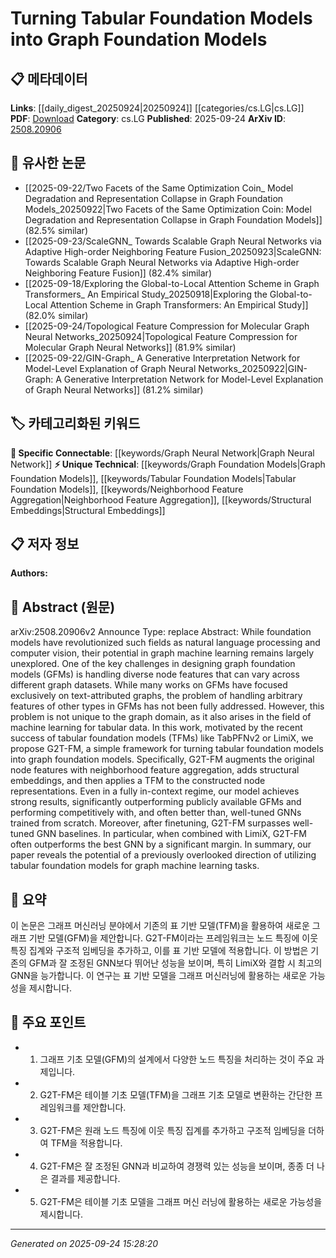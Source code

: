 <!-- KEYWORD_LINKING_METADATA:
{
  "processed_timestamp": "2025-09-24T15:28:20.523064",
  "vocabulary_version": "1.0",
  "selected_keywords": [
    "Graph Foundation Models",
    "Tabular Foundation Models",
    "Graph Neural Network",
    "Neighborhood Feature Aggregation",
    "Structural Embeddings"
  ],
  "rejected_keywords": [],
  "similarity_scores": {
    "Graph Foundation Models": 0.8,
    "Tabular Foundation Models": 0.78,
    "Graph Neural Network": 0.85,
    "Neighborhood Feature Aggregation": 0.72,
    "Structural Embeddings": 0.7
  },
  "extraction_method": "AI_prompt_based",
  "budget_applied": true,
  "candidates_json": {
    "candidates": [
      {
        "surface": "Graph Foundation Models",
        "canonical": "Graph Foundation Models",
        "aliases": [
          "GFMs"
        ],
        "category": "unique_technical",
        "rationale": "Introduces a novel concept in graph machine learning, linking tabular and graph models.",
        "novelty_score": 0.85,
        "connectivity_score": 0.65,
        "specificity_score": 0.9,
        "link_intent_score": 0.8
      },
      {
        "surface": "Tabular Foundation Models",
        "canonical": "Tabular Foundation Models",
        "aliases": [
          "TFMs"
        ],
        "category": "unique_technical",
        "rationale": "Highlights a new application of foundation models in the context of graph learning.",
        "novelty_score": 0.8,
        "connectivity_score": 0.6,
        "specificity_score": 0.85,
        "link_intent_score": 0.78
      },
      {
        "surface": "Graph Neural Networks",
        "canonical": "Graph Neural Network",
        "aliases": [
          "GNNs"
        ],
        "category": "specific_connectable",
        "rationale": "A well-established concept in graph learning, providing strong connectivity.",
        "novelty_score": 0.4,
        "connectivity_score": 0.9,
        "specificity_score": 0.8,
        "link_intent_score": 0.85
      },
      {
        "surface": "Neighborhood Feature Aggregation",
        "canonical": "Neighborhood Feature Aggregation",
        "aliases": [],
        "category": "unique_technical",
        "rationale": "A specific technique used in the proposed framework, relevant for graph data processing.",
        "novelty_score": 0.7,
        "connectivity_score": 0.55,
        "specificity_score": 0.78,
        "link_intent_score": 0.72
      },
      {
        "surface": "Structural Embeddings",
        "canonical": "Structural Embeddings",
        "aliases": [],
        "category": "unique_technical",
        "rationale": "Essential for enhancing node representations in graph models, facilitating deeper insights.",
        "novelty_score": 0.65,
        "connectivity_score": 0.6,
        "specificity_score": 0.75,
        "link_intent_score": 0.7
      }
    ],
    "ban_list_suggestions": [
      "method",
      "experiment",
      "performance"
    ]
  },
  "decisions": [
    {
      "candidate_surface": "Graph Foundation Models",
      "resolved_canonical": "Graph Foundation Models",
      "decision": "linked",
      "scores": {
        "novelty": 0.85,
        "connectivity": 0.65,
        "specificity": 0.9,
        "link_intent": 0.8
      }
    },
    {
      "candidate_surface": "Tabular Foundation Models",
      "resolved_canonical": "Tabular Foundation Models",
      "decision": "linked",
      "scores": {
        "novelty": 0.8,
        "connectivity": 0.6,
        "specificity": 0.85,
        "link_intent": 0.78
      }
    },
    {
      "candidate_surface": "Graph Neural Networks",
      "resolved_canonical": "Graph Neural Network",
      "decision": "linked",
      "scores": {
        "novelty": 0.4,
        "connectivity": 0.9,
        "specificity": 0.8,
        "link_intent": 0.85
      }
    },
    {
      "candidate_surface": "Neighborhood Feature Aggregation",
      "resolved_canonical": "Neighborhood Feature Aggregation",
      "decision": "linked",
      "scores": {
        "novelty": 0.7,
        "connectivity": 0.55,
        "specificity": 0.78,
        "link_intent": 0.72
      }
    },
    {
      "candidate_surface": "Structural Embeddings",
      "resolved_canonical": "Structural Embeddings",
      "decision": "linked",
      "scores": {
        "novelty": 0.65,
        "connectivity": 0.6,
        "specificity": 0.75,
        "link_intent": 0.7
      }
    }
  ]
}
-->

# Turning Tabular Foundation Models into Graph Foundation Models

## 📋 메타데이터

**Links**: [[daily_digest_20250924|20250924]] [[categories/cs.LG|cs.LG]]
**PDF**: [Download](https://arxiv.org/pdf/2508.20906.pdf)
**Category**: cs.LG
**Published**: 2025-09-24
**ArXiv ID**: [2508.20906](https://arxiv.org/abs/2508.20906)

## 🔗 유사한 논문
- [[2025-09-22/Two Facets of the Same Optimization Coin_ Model Degradation and Representation Collapse in Graph Foundation Models_20250922|Two Facets of the Same Optimization Coin: Model Degradation and Representation Collapse in Graph Foundation Models]] (82.5% similar)
- [[2025-09-23/ScaleGNN_ Towards Scalable Graph Neural Networks via Adaptive High-order Neighboring Feature Fusion_20250923|ScaleGNN: Towards Scalable Graph Neural Networks via Adaptive High-order Neighboring Feature Fusion]] (82.4% similar)
- [[2025-09-18/Exploring the Global-to-Local Attention Scheme in Graph Transformers_ An Empirical Study_20250918|Exploring the Global-to-Local Attention Scheme in Graph Transformers: An Empirical Study]] (82.0% similar)
- [[2025-09-24/Topological Feature Compression for Molecular Graph Neural Networks_20250924|Topological Feature Compression for Molecular Graph Neural Networks]] (81.9% similar)
- [[2025-09-22/GIN-Graph_ A Generative Interpretation Network for Model-Level Explanation of Graph Neural Networks_20250922|GIN-Graph: A Generative Interpretation Network for Model-Level Explanation of Graph Neural Networks]] (81.2% similar)

## 🏷️ 카테고리화된 키워드
**🔗 Specific Connectable**: [[keywords/Graph Neural Network|Graph Neural Network]]
**⚡ Unique Technical**: [[keywords/Graph Foundation Models|Graph Foundation Models]], [[keywords/Tabular Foundation Models|Tabular Foundation Models]], [[keywords/Neighborhood Feature Aggregation|Neighborhood Feature Aggregation]], [[keywords/Structural Embeddings|Structural Embeddings]]

## 📋 저자 정보

**Authors:** 

## 📄 Abstract (원문)

arXiv:2508.20906v2 Announce Type: replace 
Abstract: While foundation models have revolutionized such fields as natural language processing and computer vision, their potential in graph machine learning remains largely unexplored. One of the key challenges in designing graph foundation models (GFMs) is handling diverse node features that can vary across different graph datasets. While many works on GFMs have focused exclusively on text-attributed graphs, the problem of handling arbitrary features of other types in GFMs has not been fully addressed. However, this problem is not unique to the graph domain, as it also arises in the field of machine learning for tabular data. In this work, motivated by the recent success of tabular foundation models (TFMs) like TabPFNv2 or LimiX, we propose G2T-FM, a simple framework for turning tabular foundation models into graph foundation models. Specifically, G2T-FM augments the original node features with neighborhood feature aggregation, adds structural embeddings, and then applies a TFM to the constructed node representations. Even in a fully in-context regime, our model achieves strong results, significantly outperforming publicly available GFMs and performing competitively with, and often better than, well-tuned GNNs trained from scratch. Moreover, after finetuning, G2T-FM surpasses well-tuned GNN baselines. In particular, when combined with LimiX, G2T-FM often outperforms the best GNN by a significant margin. In summary, our paper reveals the potential of a previously overlooked direction of utilizing tabular foundation models for graph machine learning tasks.

## 📝 요약

이 논문은 그래프 머신러닝 분야에서 기존의 표 기반 모델(TFM)을 활용하여 새로운 그래프 기반 모델(GFM)을 제안합니다. G2T-FM이라는 프레임워크는 노드 특징에 이웃 특징 집계와 구조적 임베딩을 추가하고, 이를 표 기반 모델에 적용합니다. 이 방법은 기존의 GFM과 잘 조정된 GNN보다 뛰어난 성능을 보이며, 특히 LimiX와 결합 시 최고의 GNN을 능가합니다. 이 연구는 표 기반 모델을 그래프 머신러닝에 활용하는 새로운 가능성을 제시합니다.

## 🎯 주요 포인트

- 1. 그래프 기초 모델(GFM)의 설계에서 다양한 노드 특징을 처리하는 것이 주요 과제입니다.
- 2. G2T-FM은 테이블 기초 모델(TFM)을 그래프 기초 모델로 변환하는 간단한 프레임워크를 제안합니다.
- 3. G2T-FM은 원래 노드 특징에 이웃 특징 집계를 추가하고 구조적 임베딩을 더하여 TFM을 적용합니다.
- 4. G2T-FM은 잘 조정된 GNN과 비교하여 경쟁력 있는 성능을 보이며, 종종 더 나은 결과를 제공합니다.
- 5. G2T-FM은 테이블 기초 모델을 그래프 머신 러닝에 활용하는 새로운 가능성을 제시합니다.


---

*Generated on 2025-09-24 15:28:20*